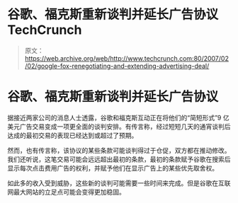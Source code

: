 # 谷歌、福克斯重新谈判并延长广告协议 TechCrunch

> 原文：<https://web.archive.org/web/http://www.techcrunch.com:80/2007/02/02/google-fox-renegotiating-and-extending-advertising-deal/>

# 谷歌、福克斯重新谈判并延长广告协议

据接近两家公司的消息人士透露，谷歌和福克斯互动正在将他们的“简短形式”9 亿美元广告交易变成一项更全面的谈判安排。有传言称，经过短短几天的通宵谈判后达成的最初交易的表现已经达到或超过了预期。

然而，也有传言称，该协议的某些条款可能谈判得过于仓促，双方都在推动修改。我们还听说，这笔交易可能会远远超出最初的条款，最初的条款赋予谷歌在搜索后显示每次点击费用广告的权利，并赋予他们在显示广告上的某些优先取舍权。

如此多的收入受到威胁，这些新的谈判可能需要一些时间来完成。但是谷歌在互联网最大网站的立足点可能会变得更加稳固。
